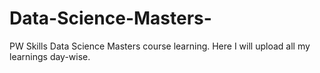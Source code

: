 # Data-Science-Masters-
PW Skills Data Science Masters course learning. Here I will upload all my learnings day-wise. 
